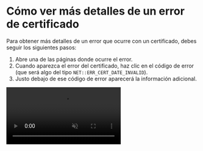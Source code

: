 # Cómo ver más detalles de un error de certificado

Para obtener más detalles de un error que ocurre con un certificado, debes seguir los siguientes pasos:

1. Abre una de las páginas donde ocurre el error.
2. Cuando aparezca el error del certificado, haz clic en el código de error (que será algo del tipo `NET::ERR_CERT_DATE_INVALID`).
3. Justo debajo de ese código de error aparecerá la información adicional.

<video autoplay loop muted>
  <source src="https://labs.avm99963.com/chrome/gifs/mas_informacion_certificado.webm" type="video/webm">
  <source src="https://labs.avm99963.com/chrome/gifs/mas_informacion_certificado.mp4" type="video/mp4">
</video>
